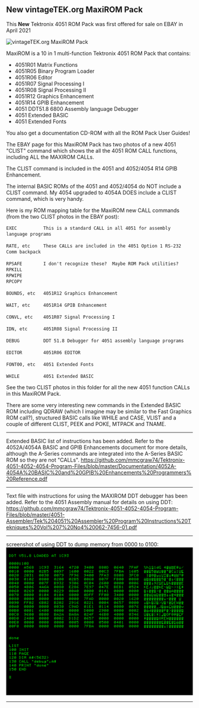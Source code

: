 **New** vintageTEK.org MaxiROM Pack
-------
This **New** Tektronix 4051 ROM Pack was first offered for sale on EBAY in April 2021

![vintageTEK.org MaxiROM Pack](./VintageTek%204051%20MaxiRom%20pack.jpg)

MaxiROM is a 10 in 1 multi-function Tektronix 4051 ROM Pack that contains:

* 4051R01 Matrix Functions
* 4051R05 Binary Program Loader
* 4051R06 Editor
* 4051R07 Signal Processing I
* 4051R08 Signal Processing II
* 4051R12 Graphics Enhancement
* 4051R14 GPIB Enhancement
* 4051 DDT51.8 6800 Assembly language Debugger
* 4051 Extended BASIC
* 4051 Extended Fonts


You also get a documentation CD-ROM with all the ROM Pack User Guides!

The EBAY page for this MaxiROM Pack has two photos of a new 4051 "CLIST" command which shows the all the 4051 ROM CALL functions, including ALL the MAXIROM CALLs.

The CLIST command is included in the 4051 and 4052/4054 R14 GPIB Enhancement.

The internal BASIC ROMs of the 4051 and 4052/4054 do NOT include a CLIST command.
My 4054 upgraded to 4054A DOES include a CLIST command, which is very handy.

Here is my ROM mapping table for the MaxiROM new CALL commands (from the two CLIST photos in the EBAY post):

```
EXEC          This is a standard CALL in all 4051 for assembly language programs

RATE, etc     These CALLs are included in the 4051 Option 1 RS-232 Comm backpack

RPSAFE        I don't recognize these?  Maybe ROM Pack utilities?
RPKILL
RPWIPE
RPCOPY

BOUNDS, etc   4051R12 Graphics Enhancement 

WAIT, etc     4051R14 GPIB Enhancement 

CONVL, etc    4051R07 Signal Processing I

IDN, etc      4051R08 Signal Processing II

DEBUG         DDT 51.8 Debugger for 4051 assembly language programs

EDITOR        4051R06 EDITOR

FONT00, etc   4051 Extended Fonts

WHILE         4051 Extended BASIC
```
See the two CLIST photos in this folder for all the new 4051 function CALLs in this MaxiROM Pack.


There are some very interesting new commands in the Extended BASIC ROM including QDRAW (which I imagine may be similar to the Fast Graphics ROM call?), structured BASIC calls like WHILE and CASE, VLIST and a couple of different CLIST, PEEK and POKE, MTPACK and TNAME.

****************
Extended BASIC list of instructions has been added.
Refer to the 4052A/4054A BASIC and GPIB Enhancements document for more details, although the A-Series commands are integrated into the A-Series BASIC ROM so they are not "CALLs".
https://github.com/mmcgraw74/Tektronix-4051-4052-4054-Program-Files/blob/master/Documentation/4052A-4054A%20BASIC%20and%20GPIB%20Enhancements%20Programmers%20Reference.pdf
******************
Text file with instructions for using the MAXIROM DDT debugger has been added.
Refer to the 4051 Assembly manual for details on using DDT:
https://github.com/mmcgraw74/Tektronix-4051-4052-4054-Program-Files/blob/master/4051-Assembler/Tek%204051%20Assembler%20Program%20Instructions%20Tekniques%20Vol%207%20No4%20062-7456-01.pdf
************************

screenshot of using DDT to dump memory from 0000 to 0100:
![DDT screenshot](./DDT_example%20screenshot.png)

************************

